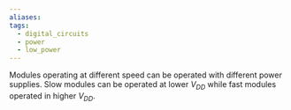 ```yaml
---
aliases: 
tags:
  - digital_circuits
  - power
  - low_power
---
```

Modules operating at different speed can be operated with different power supplies. Slow modules can be operated at lower $V_{DD}$ while fast modules operated in higher $V_{DD}$.